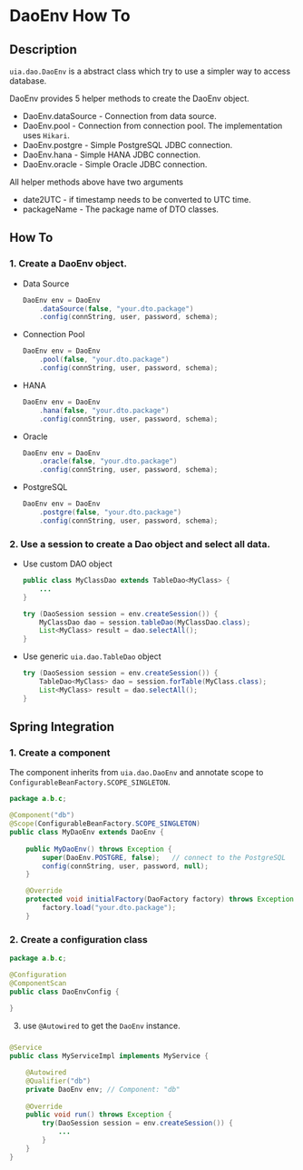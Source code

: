 DaoEnv How To
================

## Description

`uia.dao.DaoEnv` is a abstract class which try to use a simpler way to access database.

DaoEnv provides 5 helper methods to create the DaoEnv object. 
* DaoEnv.dataSource - Connection from data source.
* DaoEnv.pool - Connection from connection pool. The implementation uses `Hikari`.
* DaoEnv.postgre - Simple PostgreSQL JDBC connection.
* DaoEnv.hana - Simple HANA JDBC connection.
* DaoEnv.oracle - Simple Oracle JDBC connection.

All helper methods above have two arguments
* date2UTC - if timestamp needs to be converted to UTC time.
* packageName - The package name of DTO classes.
  

## How To

### 1. Create a DaoEnv object.
* Data Source

    ```java
    DaoEnv env = DaoEnv
        .dataSource(false, "your.dto.package")
        .config(connString, user, password, schema);
    ```

* Connection Pool

    ```java
    DaoEnv env = DaoEnv
        .pool(false, "your.dto.package")
        .config(connString, user, password, schema);
    ```

* HANA

    ```java
    DaoEnv env = DaoEnv
        .hana(false, "your.dto.package")
        .config(connString, user, password, schema);
    ```

* Oracle

    ```java
    DaoEnv env = DaoEnv
        .oracle(false, "your.dto.package")
        .config(connString, user, password, schema);
    ```

* PostgreSQL

    ```java
    DaoEnv env = DaoEnv
        .postgre(false, "your.dto.package")
        .config(connString, user, password, schema);
    ```

### 2. Use a session to create a Dao object and select all data.
* Use custom DAO object

    ```java
    public class MyClassDao extends TableDao<MyClass> {
        ...
    }
    ```

    ```java
    try (DaoSession session = env.createSession()) {
        MyClassDao dao = session.tableDao(MyClassDao.class);
        List<MyClass> result = dao.selectAll();
    }
    ```

* Use generic `uia.dao.TableDao` object

    ```java
    try (DaoSession session = env.createSession()) {
        TableDao<MyClass> dao = session.forTable(MyClass.class);
        List<MyClass> result = dao.selectAll();
    }
    ```

## Spring Integration

### 1. Create a component 

The component inherits from `uia.dao.DaoEnv` and annotate scope to `ConfigurableBeanFactory.SCOPE_SINGLETON`.

```java
package a.b.c;

@Component("db")
@Scope(ConfigurableBeanFactory.SCOPE_SINGLETON)
public class MyDaoEnv extends DaoEnv {
	
	public MyDaoEnv() throws Exception {
		super(DaoEnv.POSTGRE, false);   // connect to the PostgreSQL
		config(connString, user, password, null);
	}

	@Override
	protected void initialFactory(DaoFactory factory) throws Exception {
		factory.load("your.dto.package");
	}

```

### 2. Create a configuration class

```java
package a.b.c;

@Configuration
@ComponentScan
public class DaoEnvConfig {
	
}
```


3. use `@Autowired` to get the `DaoEnv` instance.
###
```java
@Service
public class MyServiceImpl implements MyService {

	@Autowired
	@Qualifier("db")
	private DaoEnv env; // Component: "db" 
	
	@Override
	public void run() throws Exception {
		try(DaoSession session = env.createSession()) {
			...
		}
	}
}
```
